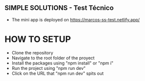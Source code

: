 ## SIMPLE SOLUTIONS - Test Técnico
- The mini app is deployed on https://marcos-ss-test.netlify.app/
# HOW TO SETUP
- Clone the repository
- Navigate to the root folder of the proyect
- Install the packages using "npm install" or "npm i"
- Run the project using "npm run dev"
- Click on the URL that "npm run dev" spits out
